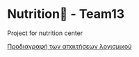 # Nutrition🍑 - Team13
Project for nutrition center 

[Προδιαγραφή των απαιτήσεων λογισμικού](requirements/SoftwareRequirements.md)

